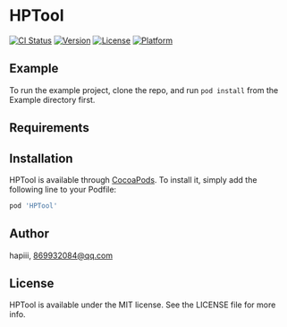 # HPTool

[![CI Status](https://img.shields.io/travis/hapiii/HPTool.svg?style=flat)](https://travis-ci.org/hapiii/HPTool)
[![Version](https://img.shields.io/cocoapods/v/HPTool.svg?style=flat)](https://cocoapods.org/pods/HPTool)
[![License](https://img.shields.io/cocoapods/l/HPTool.svg?style=flat)](https://cocoapods.org/pods/HPTool)
[![Platform](https://img.shields.io/cocoapods/p/HPTool.svg?style=flat)](https://cocoapods.org/pods/HPTool)

## Example

To run the example project, clone the repo, and run `pod install` from the Example directory first.

## Requirements

## Installation

HPTool is available through [CocoaPods](https://cocoapods.org). To install
it, simply add the following line to your Podfile:

```ruby
pod 'HPTool'
```

## Author

hapiii, 869932084@qq.com

## License

HPTool is available under the MIT license. See the LICENSE file for more info.
